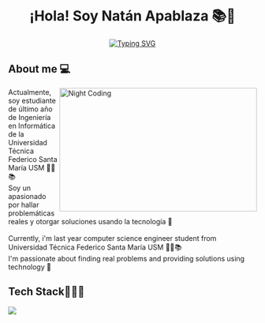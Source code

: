 <h1 align="center">
  ¡Hola! Soy Natán Apablaza 📚🚀  
</h1>
<p align="center">
  <a href="https://git.io/typing-svg"><img src="https://readme-typing-svg.demolab.com?font=Fira+Code&duration=700&pause=1000&color=2493F7&center=true&vCenter=true&width=435&lines=Ingenier%C3%ADa+en+Inform%C3%A1tica;Site+Reliability+Engineering;Software+Engineer" alt="Typing SVG" /></a>
</p>

<h2>‍About me 💻</h2>

<img alt="Night Coding" src="https://cdna.artstation.com/p/assets/images/images/028/102/058/original/pixel-jeff-matrix-s.gif?1593487263" align="right" style="width:400px; height: 250px"/>
Actualmente, soy estudiante de último año de Ingeniería en Informática de la Universidad Técnica Federico Santa María USM 👨‍🎓📚 <br>
Soy un apasionado por hallar problemáticas reales y otorgar soluciones usando la tecnología 🚀
<br>
<br>
Currently, i'm last year computer science engineer student from Universidad Técnica Federico Santa María USM 👨‍🎓📚 <br>
I'm passionate about finding real problems and providing solutions using technology 🚀

<h2 align="left">Tech Stack👨🏻‍💻</h2>
<p>
  <a href="https://skillicons.dev">
    <img src="https://skillicons.dev/icons?i=linux,py,cpp,go,java,dart,js,ts,html,css,bootstrap,postman,git,github,bitbucket,express,django,angular,react,mongodb,mysql,flutter,docker,kubernetes,prometheus,grafana,jenkins,aws&perline=10" />
  </a>
</p>
